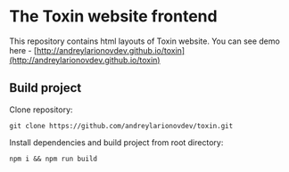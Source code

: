 # The Toxin website frontend
This repository contains html layouts of Toxin website. You can see demo here - [http://andreylarionovdev.github.io/toxin](http://andreylarionovdev.github.io/toxin) 

## Build project
Clone repository:
```$xslt
git clone https://github.com/andreylarionovdev/toxin.git
```
Install dependencies and build project from root directory:
```$xslt
npm i && npm run build
```
